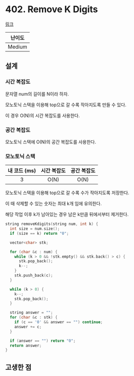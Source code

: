 # 402. Remove K Digits

[링크](https://leetcode.com/problems/remove-k-digits/description/)

| 난이도 |
| :----: |
| Medium |

## 설계

### 시간 복잡도

문자열 num의 길이를 N이라 하자.

모노토닉 스택을 이용해 top으로 갈 수록 작아지도록 만들 수 있다.

이 경우 O(N)의 시간 복잡도를 사용한다.

### 공간 복잡도

모노토닉 스택에 O(N)의 공간 복잡도를 사용한다.

### 모노토닉 스택

| 내 코드 (ms) | 시간 복잡도 | 공간 복잡도 |
| :----------: | :---------: | :---------: |
|      3       |    O(N)     |    O(N)     |

모노토닉 스택을 이용해 top으로 갈 수록 수가 작아지도록 저장한다.

이 때 삭제할 수 있는 숫자는 최대 k개 임에 유의한다.

해당 작업 이후 k가 남아있는 경우 남은 k만큼 뒤에서부터 제거한다.

```cpp
string removeKdigits(string num, int k) {
  int size = num.size();
  if (size == k) return "0";

  vector<char> stk;

  for (char &c : num) {
    while (k > 0 && !stk.empty() && stk.back() > c) {
      stk.pop_back();
      k--;
    }
    stk.push_back(c);
  }

  while (k > 0) {
    k--;
    stk.pop_back();
  }

  string answer = "";
  for (char &c : stk) {
    if (c == '0' && answer == "") continue;
    answer += c;
  }

  if (answer == "") return "0";
  return answer;
}
```

## 고생한 점
